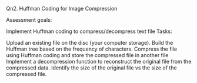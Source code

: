 Qn2. Huffman Coding for Image Compression

Assessment goals:

Implement Huffman coding to compress/decompress text file
Tasks:

Upload an existing file on the disc (your computer storage).
Build the Huffman tree based on the frequency of characters.
Compress the file using Huffman coding and store the compressed file in another file
Implement a decompression function to reconstruct the original file from the compressed data.
Identify the size of the original file vs the size of the compressed file.
